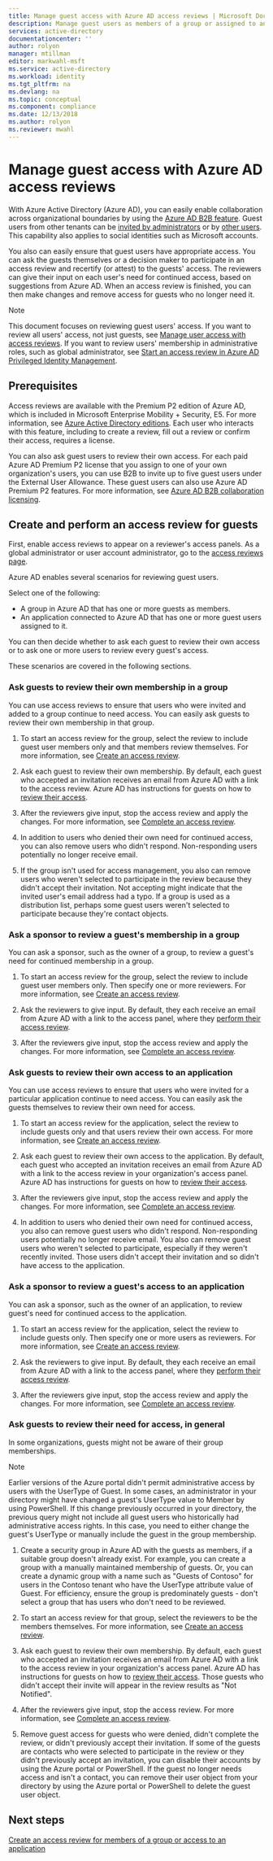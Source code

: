 ```yaml
---
title: Manage guest access with Azure AD access reviews | Microsoft Docs
description: Manage guest users as members of a group or assigned to an application with Azure Active Directory access reviews
services: active-directory
documentationcenter: ''
author: rolyon
manager: mtillman
editor: markwahl-msft
ms.service: active-directory
ms.workload: identity
ms.tgt_pltfrm: na
ms.devlang: na
ms.topic: conceptual
ms.component: compliance
ms.date: 12/13/2018
ms.author: rolyon
ms.reviewer: mwahl
---
```


# Manage guest access with Azure AD access reviews


With Azure Active Directory (Azure AD), you can easily enable collaboration across organizational boundaries by using the [Azure AD B2B feature](../b2b/what-is-b2b.md). Guest users from other tenants can be [invited by administrators](../b2b/add-users-administrator.md) or by [other users](../b2b/what-is-b2b.md). This capability also applies to social identities such as Microsoft accounts.

You also can easily ensure that guest users have appropriate access. You can ask the guests themselves or a decision maker to participate in an access review and recertify (or attest) to the guests' access. The reviewers can give their input on each user's need for continued access, based on suggestions from Azure AD. When an access review is finished, you can then make changes and remove access for guests who no longer need it.

> [!NOTE]
> This document focuses on reviewing guest users' access. If you want to review all users' access, not just guests, see [Manage user access with access reviews](manage-user-access-with-access-reviews.md). If you want to review users' membership in administrative roles, such as global administrator, see [Start an access review in Azure AD Privileged Identity Management](../privileged-identity-management/pim-how-to-start-security-review.md). 
>
>

## Prerequisites 


Access reviews are available with the Premium P2 edition of Azure AD, which is included in Microsoft Enterprise Mobility + Security, E5. For more information, see [Azure Active Directory editions](../fundamentals/active-directory-whatis.md). Each user who interacts with this feature, including to create a review, fill out a review or confirm their access, requires a license. 

You can also ask guest users to review their own access. For each paid Azure AD Premium P2 license that you assign to one of your own organization's users, you can use B2B to invite up to five guest users under the External User Allowance. These guest users can also use Azure AD Premium P2 features. For more information, see [Azure AD B2B collaboration licensing](../b2b/licensing-guidance.md).

## Create and perform an access review for guests

First, enable access reviews to appear on a reviewer's access panels. As a global administrator or user account administrator, go to the [access reviews page](https://portal.azure.com/#blade/Microsoft_AAD_ERM/DashboardBlade/). 

Azure AD enables several scenarios for reviewing guest users.

Select one of the following:

 - A group in Azure AD that has one or more guests as members.
 - An application connected to Azure AD that has one or more guest users assigned to it. 

You can then decide whether to ask each guest to review their own access or to ask one or more users to review every guest's access.

 These scenarios are covered in the following sections.

### Ask guests to review their own membership in a group

You can use access reviews to ensure that users who were invited and added to a group continue to need access. You can easily ask guests to review their own membership in that group.

1. To start an access review for the group, select the review to include guest user members only and that members review themselves. For more information, see [Create an access review](create-access-review.md).

2. Ask each guest to review their own membership. By default, each guest who accepted an invitation receives an email from Azure AD with a link to the access review. Azure AD has instructions for guests on how to [review their access](perform-access-review.md).

3. After the reviewers give input, stop the access review and apply the changes. For more information, see [Complete an access review](complete-access-review.md).

4. In addition to users who denied their own need for continued access, you can also remove users who didn't respond. Non-responding users potentially no longer receive email.

5. If the group isn't used for access management, you also can remove users who weren't selected to participate in the review because they didn't accept their invitation. Not accepting might indicate that the invited user's email address had a typo. If a group is used as a distribution list, perhaps some guest users weren't selected to participate because they're contact objects.

### Ask a sponsor to review a guest's membership in a group

You can ask a sponsor, such as the owner of a group, to review a guest's need for continued membership in a group.

1. To start an access review for the group, select the review to include guest user members only. Then specify one or more reviewers. For more information, see [Create an access review](create-access-review.md).

2. Ask the reviewers to give input. By default, they each receive an email from Azure AD with a link to the access panel, where they [perform their access review](perform-access-review.md).

3. After the reviewers give input, stop the access review and apply the changes. For more information, see [Complete an access review](complete-access-review.md).

### Ask guests to review their own access to an application

You can use access reviews to ensure that users who were invited for a particular application continue to need access. You can easily ask the guests themselves to review their own need for access.

1. To start an access review for the application, select the review to include guests only and that users review their own access. For more information, see
 [Create an access review](create-access-review.md).

2. Ask each guest to review their own access to the application. By default, each guest who accepted an invitation receives an email from Azure AD with a link to the access review in your organization's access panel. Azure AD has instructions for guests on how to [review their access](perform-access-review.md).

3. After the reviewers give input, stop the access review and apply the changes. For more information, see [Complete an access review](complete-access-review.md).

4. In addition to users who denied their own need for continued access, you also can remove guest users who didn't respond. Non-responding users potentially no longer receive email. You also can remove guest users who weren't selected to participate, especially if they weren't recently invited. Those users didn't accept their invitation and so didn't have access to the application. 

### Ask a sponsor to review a guest's access to an application

You can ask a sponsor, such as the owner of an application, to review guest's need for continued access to the application.

1. To start an access review for the application, select the review to include guests only. Then specify one or more users as reviewers. For more information, see [Create an access review](create-access-review.md).

2. Ask the reviewers to give input. By default, they each receive an email from Azure AD with a link to the access panel, where they [perform their access review](perform-access-review.md).

3. After the reviewers give input, stop the access review and apply the changes. For more information, see [Complete an access review](complete-access-review.md).

### Ask guests to review their need for access, in general

In some organizations, guests might not be aware of their group memberships.

> [!NOTE]
> Earlier versions of the Azure portal didn't permit administrative access by users with the UserType of Guest. In some cases, an administrator in your directory might have changed a guest's UserType value to Member by using PowerShell. If this change previously occurred in your directory, the previous query might not include all guest users who historically had administrative access rights. In this case, you need to either change the guest's UserType or manually include the guest in the group membership.

1. Create a security group in Azure AD with the guests as members, if a suitable group doesn't already exist. For example, you can create a group with a manually maintained membership of guests. Or, you can create a dynamic group with a name such as "Guests of Contoso" for users in the Contoso tenant who have the UserType attribute value of Guest.  For efficiency, ensure the group is predominately guests - don't select a group that has users who don't need to be reviewed.

2. To start an access review for that group, select the reviewers to be the members themselves. For more information, see [Create an access review](create-access-review.md).

3. Ask each guest to review their own membership. By default, each guest who accepted an invitation receives an email from Azure AD with a link to the access review in your organization's access panel. Azure AD has instructions for guests on how to [review their access](perform-access-review.md).  Those guests who didn't accept their invite will appear in the review results as "Not Notified".

4. After the reviewers give input, stop the access review. For more information, see [Complete an access review](complete-access-review.md).

5. Remove guest access for guests who were denied, didn't complete the review, or didn't previously accept their invitation. If some of the guests are contacts who were selected to participate in the review or they didn't previously accept an invitation, you can disable their accounts by using the Azure portal or PowerShell. If the guest no longer needs access and isn't a contact, you can remove their user object from your directory by using the Azure portal or PowerShell to delete the guest user object.

## Next steps

[Create an access review for members of a group or access to an application](create-access-review.md)








